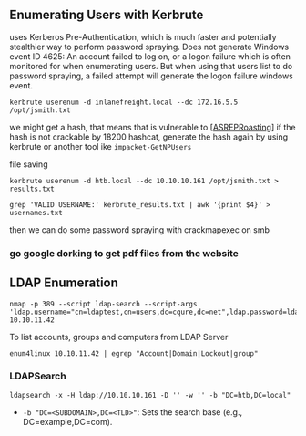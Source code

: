 ## Enumerating Users with Kerbrute 
uses Kerberos Pre-Authentication, which is much faster and potentially stealthier way to perform password spraying. Does not generate Windows event ID 4625: An account failed to log on, or a logon failure which is often monitored for when enumerating users. But when using that users list to do password spraying, a failed attempt will generate the logon failure windows event.

```shell-session
kerbrute userenum -d inlanefreight.local --dc 172.16.5.5 /opt/jsmith.txt 
```
we might get a hash, that means that is vulnerable to [[ASREPRoasting](3%20Exploitation/Active%20Directory%20Attacks/ASREPRoasting.md)]
if the hash is not crackable by 18200 hashcat, generate the hash again by using kerbrute or another tool ike `impacket-GetNPUsers` 

file saving
```
kerbrute userenum -d htb.local --dc 10.10.10.161 /opt/jsmith.txt > results.txt
```

```
grep 'VALID USERNAME:' kerbrute_results.txt | awk '{print $4}' > usernames.txt
```

then we can do some password spraying with crackmapexec on smb 

### go google dorking to get pdf files from the website 

## LDAP Enumeration
```
nmap -p 389 --script ldap-search --script-args 'ldap.username="cn=ldaptest,cn=users,dc=cqure,dc=net",ldap.password=ldaptest,ldap.qfilter=users,ldap.attrib=sAMAccountName' 10.10.11.42
```

To list accounts, groups and computers from LDAP Server
```
enum4linux 10.10.11.42 | egrep "Account|Domain|Lockout|group"
```

### LDAPSearch
```
ldapsearch -x -H ldap://10.10.10.161 -D '' -w '' -b "DC=htb,DC=local"
```
- `-b "DC=<SUBDOMAIN>,DC=<TLD>"`: Sets the search base (e.g., DC=example,DC=com).
